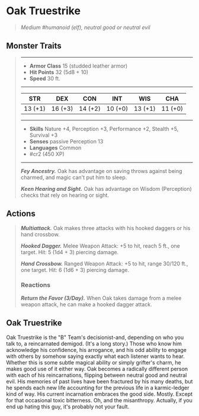 # Oak Truestrike
>*Medium #humanoid (elf), neutral good or neutral evil*
## Monster Traits
>___
>- **Armor Class** 15 (studded leather armor)
>- **Hit Points** 32 (5d8 + 10)
>- **Speed** 30 ft.
>___
>|STR|DEX|CON|INT|WIS|CHA|
>|:---:|:---:|:---:|:---:|:---:|:---:|
>|13 (+1)|16 (+3)|14 (+2)|10 (+0)|13 (+1)|11 (+0)|
>___
>- **Skills** Nature +4, Perception +3, Performance +2, Stealth +5, Survival +3
>- **Senses** passive Perception 13
>- **Languages** Common
>- #cr2 (450 XP)
>___
>***Fey Ancestry.*** Oak has advantage on saving throws against being charmed, and magic can't put him to sleep.  
>
>***Keen Hearing and Sight.*** Oak has advantage on Wisdom (Perception) checks that rely on hearing or sight.  
>
## Actions
>***Multiattack.*** Oak makes three attacks with his hooked daggers or his hand crossbow.  
>
>***Hooked Dagger.*** Melee Weapon Attack: +5 to hit, reach 5 ft., one target. Hit: 5 (1d4 + 3) piercing damage.  
>
>***Hand Crossbow.*** Ranged Weapon Attack: +5 to hit, range 30/120 ft., one target. Hit: 6 (1d6 + 3) piercing damage.  
>
>### Reactions
>***Return the Favor (3/Day).*** When Oak takes damage from a melee weapon attack, he can make a hooked dagger attack.
## Oak Truestrike
Oak Truestrike is the "B" Team's decisionist-and, depending on who you talk to, a reincarnated demigod. (It's a long story.) Those who know him acknowledge his confidence, his arrogance, and his odd ability to engage with others by somehow saying exactly what each listener wants to hear. Whether this is some subtle magical ability or simply grifter's charm, he makes good use of it either way.
Oak becomes a radically different person with each of his reincarnations, flipping between neutral good and neutral evil. His memories of past lives have been fractured by his many deaths, but he spends each new life accounting for the previous life in a karmic-ledger kind of way. His current incarnation embraces the good side. Mostly. Except for that occasional toxic bitterness. Oh, and the misanthropy. Actually, if you end up hating this guy, it's probably not your fault.